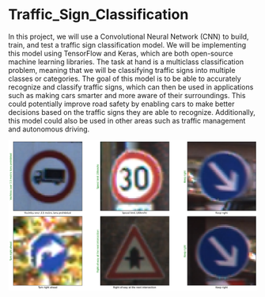 # Traffic_Sign_Classification
In this project, we will use a Convolutional Neural Network (CNN) to build, train, and test a traffic sign classification model. We will be implementing this model using TensorFlow and Keras, which are both open-source machine learning libraries. The task at hand is a multiclass classification problem, meaning that we will be classifying traffic signs into multiple classes or categories. The goal of this model is to be able to accurately recognize and classify traffic signs, which can then be used in applications such as making cars smarter and more aware of their surroundings. This could potentially improve road safety by enabling cars to make better decisions based on the traffic signs they are able to recognize. Additionally, this model could also be used in other areas such as traffic management and autonomous driving.

![alt Traffic Images](Traffic_images.png?raw=true)
